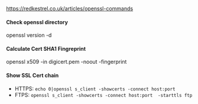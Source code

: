 https://redkestrel.co.uk/articles/openssl-commands

#### Check openssl directory

openssl version -d

#### Calculate Cert SHA1 Fingreprint

openssl x509 -in digicert.pem -noout -fingerprint

#### Show SSL Cert chain
* HTTPS: `echo 0|openssl s_client -showcerts -connect host:port`
* FTPS: `openssl s_client -showcerts -connect host:port  -starttls ftp`

